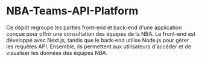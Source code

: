 # NBA-Teams-API-Platform
 Ce dépôt regroupe les parties front-end et back-end d'une application conçue pour offrir une consultation des équipes de la NBA. Le front-end est développé avec Next.js, tandis que le back-end utilise Node.js pour gérer les requêtes API. Ensemble, ils permettent aux utilisateurs d'accéder et de visualiser les données des équipes NBA.
